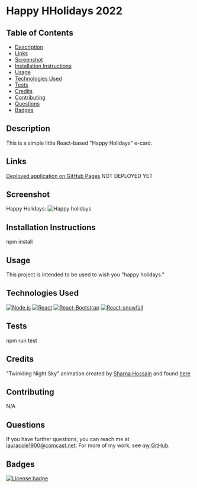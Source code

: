 # Happy HHolidays 2022

## Table of Contents

* [Description](#description)
* [Links](#links)
* [Screenshot](#screenshot)
* [Installation Instructions](#installation-instructions)
* [Usage](#usage)
* [Technologies Used](#technologies-used)
* [Tests](#tests)
* [Credits](#credits)
* [Contributing](#contributing)
* [Questions](#questions)
* [Badges](#badges)

## Description

This is a simple little React-based "Happy Holidays" e-card.

## Links

[Deployed application on GitHub Pages](https://lauracole1900.github.io/holiday-ecard-2022/) NOT DEPLOYED YET

## Screenshot

Happy Holidays:
![Happy holidays](images/#.png)

## Installation Instructions

npm install

## Usage

This project is intended to be used to wish you "happy holidays."

## Technologies Used

[![Node.js](https://img.shields.io/badge/built%20with-Node.js-3c873a)](https://nodejs.org/en/) [![React](https://img.shields.io/badge/built%20with-React-61dbfb)](https://reactjs.org/) [![React-Bootstrap](https://img.shields.io/badge/built%20with-React%20Bootstrap-61dbfb)](https://react-bootstrap.github.io/) [![React-snowfall](https://img.shields.io/badge/built%20with-React%20Snowfall-cc3534)](https://www.npmjs.com/package/react-snowfall)

## Tests

npm run test

## Credits

"Twinkling Night Sky" animation created by [Sharna Hossain](https://codepen.io/sharnajh) and found [here](https://codepen.io/sharnajh/pen/WNvppRy)

## Contributing

N/A

## Questions

If you have further questions, you can reach me at lauracole1900@comcast.net. For more of my work, see [my GitHub](https://github.com/LauraCole1900).

## Badges

[![License badge](https://img.shields.io/badge/license-MIT-008000)](./LICENSE)